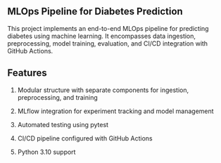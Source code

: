 ## MLOps Pipeline for Diabetes Prediction

This project implements an end-to-end MLOps pipeline for predicting diabetes using machine learning. It encompasses data ingestion, preprocessing, model training, evaluation, and CI/CD integration with GitHub Actions.

## Features

1. Modular structure with separate components for ingestion, preprocessing, and training

2. MLflow integration for experiment tracking and model management

3. Automated testing using pytest

4. CI/CD pipeline configured with GitHub Actions

5. Python 3.10 support